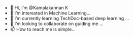 - 👋 Hi, I’m @Kamalakannan K
- 👀 I’m interested in Machine Learning...
- 🌱 I’m currently learning TechDoc-based deep learning ...
- 💞️ I’m looking to collaborate on guiding me ...
- 📫 How to reach me is simple...

<!---
Kamalakannan-K/Kamalakannan-K is a ✨ special ✨ repository because its `README.md` (this file) appears on your GitHub profile.
You can click the Preview link to take a look at your changes.
--->
